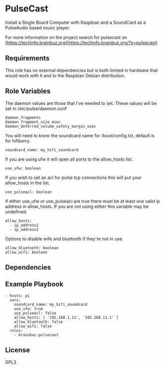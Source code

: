PulseCast
=========

Install a Single Board Computer with Raspbian and a SoundCard as a PulseAudio based music player.

For more information on the project search for pulsecast on [https://techinfo.brainbuz.org](https://techinfo.brainbuz.org/?s=pulsecast)

Requirements
------------

This role has no external dependencies but is both limited in hardware that would work with it and to the Raspbian Debian distribution.

Role Variables
--------------

The daemon values are those that I've needed to set. These values will be set in /etc/pulse/daemon.conf

    daemon_fragments
    daemon_fragment_size_msec
    daemon_deferred_volume_safety_margin_usec

You will need to know the soundcard name for /boot/config.txt, default is for hifiberry.

    soundcard_name: my_hifi_soundcard

If you are using ufw it will open all ports to the allow_hosts list.

    use_ufw: boolean

If you wish to set an acl for pulse tcp connections this will put your allow_hosts in the list.

    use_pulseacl: boolean

If either use_ufw or use_pulseacl are true there must be at least one valid ip address in allow_hosts. If you are not using either this variable may be undefined.

    allow_hosts:
      - ip_address1
      - ip_address2

Options to disable wife and bluetooth if they're not in use.

    allow_bluetooth: boolean
    allow_wifi: boolean

Dependencies
------------

Example Playbook
----------------

    - hosts: pi
      vars:
        soundcard_name: my_hifi_soundcard
        use_ufw: true
        use_pulseacl: false
        allow_hosts: [ '192.168.1.11', '192.168.11.1' ]
        allow_bluetooth: false
        allow_wifi: false
      roles:
        - brainbuz.pulsecast

License
-------

GPL3
